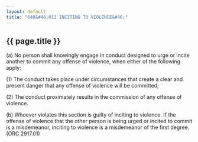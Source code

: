 ```yaml
---
layout: default 
title: "648&#46;011 INCITING TO VIOLENCE&#46;"
---
```


{{ page.title }}
----------------

​(a) No person shall knowingly engage in conduct designed to urge or
incite another to commit any offense of violence, when either of the
following apply:

​(1) The conduct takes place under circumstances that create a clear and
present danger that any offense of violence will be committed;

​(2) The conduct proximately results in the commission of any offense of
violence.

​(b) Whoever violates this section is guilty of inciting to violence. If
the offense of violence that the other person is being urged or incited
to commit is a misdemeanor, inciting to violence is a misdemeanor of the
first degree. (ORC 2917.01)
